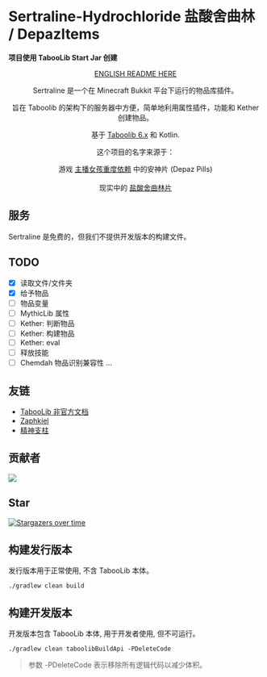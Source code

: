 # Sertraline-Hydrochloride 盐酸舍曲林 / DepazItems

**项目使用 TabooLib Start Jar 创建**

<div align="center">

[ENGLISH README HERE](README-EN.md)

Sertraline 是一个在 Minecraft Bukkit 平台下运行的物品库插件。

旨在 Taboolib 的架构下的服务器中方便，简单地利用属性插件，功能和 Kether 创建物品。

基于 <a href = "https://tabooproject.org">Taboolib 6.x</a> 和 Kotlin.

这个项目的名字来源于：
<div style="text-align: center;">游戏 <a href = "https://needystreameroverload.wiki.gg/wiki/">主播女孩重度依赖</a> 中的安神片 (Depaz Pills)</div><br>
<div style="text-align: center;">现实中的 <a href = "https://baike.baidu.com/item/%E7%9B%90%E9%85%B8%E8%88%8D%E6%9B%B2%E6%9E%97%E7%89%87/8353072">盐酸舍曲林片</a></div>
</div>

## 服务

Sertraline 是免费的，但我们不提供开发版本的构建文件。

## TODO
- [x] 读取文件/文件夹
- [x] 给予物品
- [ ] 物品变量
- [ ] MythicLib 属性
- [ ] Kether: 判断物品
- [ ] Kether: 构建物品
- [ ] Kether: eval
- [ ] 释放技能
- [ ] Chemdah 物品识别兼容性
...

## 友链   
- [TabooLib 非官方文档](https://taboolib.feishu.cn/)
- [Zaphkiel](https://github.com/TabooLib/zaphkiel)
- [精神支柱](https://needystreameroverload.wiki.gg/wiki/Ame-chan)

## 贡献者

<a href="https://github.com/zzzyyylllty/Sertraline-Hydrochloride/graphs/contributors">
  <img src="https://stg.contrib.rocks/image?repo=zzzyyylllty/Sertraline-Hydrochloride" />
</a>

## Star

[![Stargazers over time](https://starchart.cc/zzzyyylllty/Sertraline-Hydrochloride.svg?variant=adaptive)](https://starchart.cc/zzzyyylllty/Sertraline-Hydrochloride)

## 构建发行版本

发行版本用于正常使用, 不含 TabooLib 本体。

```
./gradlew clean build
```

## 构建开发版本

开发版本包含 TabooLib 本体, 用于开发者使用, 但不可运行。

```
./gradlew clean taboolibBuildApi -PDeleteCode
```

> 参数 -PDeleteCode 表示移除所有逻辑代码以减少体积。